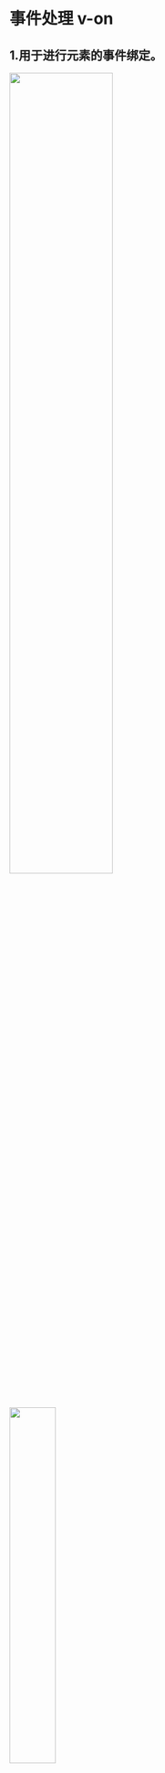 # 事件处理 v-on 

## 1.用于进行元素的事件绑定。

<img src="/images/vue/048.jpg" style="width: 60%; display:inline-block; margin: 0 ;">
<img src="/images/vue/049.jpg" style="width: 40%; display:inline-block; margin: 0 ;">

## 2.Vue.js 还为 v-on 指令提供了简写方式。

<img src="/images/vue/050.jpg" style="width: 60%; display:inline-block; margin: 0 ;">
<img src="/images/vue/049.jpg" style="width: 40%; display:inline-block; margin: 0 ;">

## 3.事件程序代码较多时，可以在 methods 中设置函数，并设置为事件处理程序。

<img src="/images/vue/051.jpg" style="width: 60%; display:inline-block; margin: 0 ;">
<img src="/images/vue/052.jpg" style="width: 40%; display:inline-block; margin: 0 ;">

## 4.设置事件处理程序后，可以从参数中接收`事件对象`。

<img src="/images/vue/053.jpg" style="width: 60%; display:inline-block; margin: 0 ;">

## 5.在视图中可以通过 \$event 访问事件对象。

<img src="/images/vue/054.jpg" style="width: 60%; display:inline-block; margin: 0 ;">
<img src="/images/vue/055.jpg" style="width: 40%; display:inline-block; margin: 0 ;">

```html
<!DOCTYPE html>
<html lang="en">
  <head>
    <meta charset="UTF-8" />
    <meta name="viewport" content="width=device-width, initial-scale=1.0" />
    <title>Document</title>
  </head>

  <body>
    <div id="app">
      <p>{{ content }}</p>
      <button v-on:click="content='这是新的内容'">按钮</button>

      <button @click="content='这是按钮2设置的内容'">按钮2</button>

      <button @click="fn">按钮3</button>

      <button @click="fn2(200, $event)">按钮4</button>
    </div>
    <script src="lib/vue.js"></script>
    <script>
      new Vue({
        el: "#app",
        data: {
          content: "这是默认内容",
        },
        methods: {
          fn(event) {
            console.log(event);
            this.content = "这是按钮3设置的内容";
          },
          fn2(value, event) {
            console.log(value, event);
          },
        },
      });
    </script>
  </body>
</html>
```